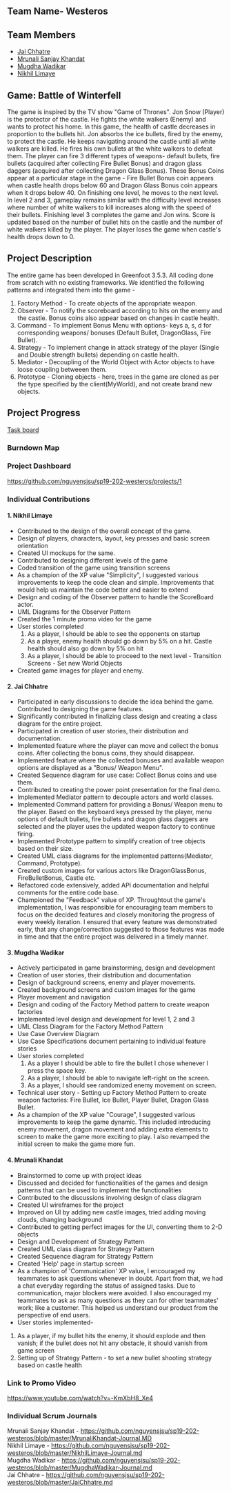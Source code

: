 
## Team Name- Westeros

## Team Members

* [Jai Chhatre](https://github.com/c-jai)
* [Mrunali Sanjay Khandat](https://github.com/monakhandat)
* [Mugdha Wadikar](https://github.com/Mugdha001)
* [Nikhil Limaye](https://github.com/NikhilLimaye/)

## Game: Battle of Winterfell
The game is inspired by the TV show "Game of Thrones". 
Jon Snow (Player) is the protector of the castle. He fights the white walkers (Enemy) and wants to protect his home. In this game, the health of castle decreases in proportion to the bullets hit. Jon absorbs the ice bullets, fired by the enemy, to protect the castle. He keeps navigating around the castle until all white walkers are killed. He fires his own bullets at the white walkers to defeat them. The player can fire 3 different types of weapons- default bullets, fire bullets (acquired after collecting Fire Bullet Bonus) and dragon glass daggers (acquired after collecting Dragon Glass Bonus). These Bonus Coins appear at a particular stage in the game - Fire Bullet Bonus coin appears when castle health drops below 60 and Dragon Glass Bonus coin appears when it drops below 40. On finishing one level, he moves to the next level. In level 2 and 3, gameplay remains similar with the difficulty level increases where number of white walkers to kill increases along with the speed of their bullets. Finishing level 3 completes the game and Jon wins. Score is updated based on the number of bullet hits on the castle and the number of white walkers killed by the player. The player loses the game when castle's health drops down to 0.

## Project Description
The entire game has been developed in Greenfoot 3.5.3. All coding done from scratch with no existing frameworks. 
We identified the following patterns and integrated them into the game - 

1. Factory Method  - To create objects of the appropriate weapon.  
2. Observer  - To notify the scoreboard according to hits on the enemy and the castle. Bonus coins also appear based on changes in castle health.  
3. Command  - To implement Bonus Menu with options- keys a, s, d for corresponding weapons/ bonuses (Default Bullet, DragonGlass, Fire Bullet).  
4. Strategy  - To implement change in attack strategy of the player (Single and Double strength bullets) depending on castle health.
5. Mediator  - Decoupling of the World Object with Actor objects to have loose coupling betweeen them.
6. Prototype - Cloning objects - here, trees in the game are cloned as per the type specified by the client(MyWorld), and not create brand new objects.


## Project Progress
[Task board](https://docs.google.com/spreadsheets/d/1DSEwbavSd_8pse69NMivcuutHHYLBUjinzsDAwG56OA/edit?usp=sharing)

### Burndown Map

### Project Dashboard  
https://github.com/nguyensjsu/sp19-202-westeros/projects/1

### Individual Contributions
#### 1. Nikhil Limaye
 - Contributed to the design of the overall concept of the game. 
 - Design of players, characters, layout, key presses and basic screen orientation
 - Created UI mockups for the same.
 - Contributed to designing different levels of the game
 - Coded transition of the game using transition screens
 - As a champion of the XP value "Simplicity", I suggested various improvements to keep the code clean and simple. Improvements that 
   would help us maintain the code better and easier to extend
 - Design and coding of the Observer pattern to handle the ScoreBoard actor. 
 - UML Diagrams for the Observer Pattern
 - Created the 1 minute promo video for the game
 - User stories completed
   1. As a player, I should be able to see the opponents on startup
   2. As a player, enemy health should go down by 5% on a hit. Castle health should also go down by 5% on hit
   3. As a player, I should be able to proceed to the next level - Transition Screens - Set new World Objects
 - Created game images for player and enemy. 


#### 2. Jai Chhatre
- Participated in early discussions to decide the idea behind the game. Contributed to designing the game features.
- Significantly contributed in finalizing class design and creating a class diagram for the entire project.
- Participated in creation of user stories, their distribution and documentation.
- Implemented feature where the player can move and collect the bonus coins. After collecting the bonus coins, they should disappear.
- Implemented feature where the collected bonuses and available weapon options are displayed as a "Bonus/ Weapon Menu".
- Created Sequence diagram for use case: Collect Bonus coins and use them.
- Contributed to creating the power point presentation for the final demo.
- Implemented Mediator pattern to decouple actors and world classes.
- Implemented Command pattern for providing a Bonus/ Weapon menu to the player. Based on the keyboard keys pressed by the player, menu options of default bullets, fire bullets and dragon glass daggers are selected and the player uses the updated weapon factory to continue firing.
- Implemented Prototype pattern to simplify creation of tree objects based on their size.
- Created UML class diagrams for the implemented patterns(Mediator, Command, Prototype).
- Created custom images for various actors like DragonGlassBonus, FireBulletBonus, Castle etc.
- Refactored code extensively, added API documentation and helpful comments for the entire code base.
- Championed the "Feedback" value of XP. Throughtout the game's implementation, I was responsible for encouraging team members to focus on the decided features and closely monitoring the progress of every weekly iteration. I ensured that every feature was demonstrated early, that any change/correction suggested to those features was made in time and that the entire project was delivered in a timely manner.

#### 3. Mugdha Wadikar
 - Actively participated in game brainstorming, design and development 
 - Creation of user stories, their distribution and documentation
 - Design of background screens, enemy and player movements.
 - Created background screens and custom images for the game
 - Player movement and navigation
 - Design and coding of the Factory Method pattern to create weapon factories
 - Implemented level design and development for level 1, 2 and 3
 - UML Class Diagram for the Factory Method Pattern
 - Use Case Overview Diagram
 - Use Case Specifications document pertaining to individual feature stories
 - User stories completed
   1. As a player I should be able to fire the bullet I chose whenever I press the space key.
   2. As a player, I should be able to navigate left-right on the screen.
   3. As a player, I should see randomized enemy movement on screen.
 - Technical user story - Setting up Factory Method Pattern to create weapon factories: Fire Bullet, Ice Bullet, Player Bullet, Dragon Glass Bullet.
 - As a champion of the XP value "Courage", I suggested various improvements to keep the game dynamic. This included introducing enemy movement, dragon movement and adding extra elements to screen to make the game more exciting to play. I also revamped the initial screen to make the game more fun.
 


#### 4. Mrunali Khandat
- Brainstormed to come up with project ideas  
- Discussed and decided for functionalities of the games and design patterns that can be used to implement the functionalities  
- Contributed to the discussions involving design of class diagram  
- Created UI wireframes for the project  
- Improved on UI by adding new castle images, tried adding moving clouds, changing background    
- Contributed to getting perfect images for the UI, converting them to 2-D objects  
- Design and Development of Strategy Pattern  
- Created UML class diagram for Strategy Pattern  
- Created Sequence diagram for Strategy Pattern  
- Created 'Help' page in startup screen  
- As a champion of 'Communication' XP value, I encouraged my teammates to ask questions whenever in doubt. Apart from that, we had a chat everyday regarding the status of assigned tasks. Due to communication, major blockers were avoided. I also encouraged my teammates to ask as many questions as they can for other teammates' work; like a customer. This helped us understand our product from the perspective of end users.  
- User stories implemented-
1. As a player, if my bullet hits the enemy, it should explode and then vanish; if the bullet does not hit any obstacle, it should vanish from game screen  
2. Setting up of Strategy Pattern - to set a new bullet shooting strategy based on castle health  
  
    
### Link to Promo Video  
https://www.youtube.com/watch?v=-KmXbH8_Xe4 

### Individual Scrum Journals
Mrunali Sanjay Khandat - https://github.com/nguyensjsu/sp19-202-westeros/blob/master/MrunaliKhandat-Journal.MD  
Nikhil Limaye - https://github.com/nguyensjsu/sp19-202-westeros/blob/master/NikhilLimaye-Journal.md  
Mugdha Wadikar - https://github.com/nguyensjsu/sp19-202-westeros/blob/master/MugdhaWadikar-Journal.md  
Jai Chhatre - https://github.com/nguyensjsu/sp19-202-westeros/blob/master/JaiChhatre.md  
